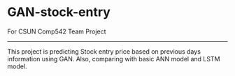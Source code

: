 # GAN-stock-entry


For CSUN Comp542 Team Project 

---

This project is predicting Stock entry price based on previous days information using GAN. Also, comparing with basic ANN model and LSTM model.
